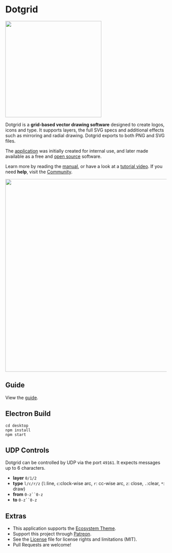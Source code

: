 # Dotgrid

<img src="https://raw.githubusercontent.com/hundredrabbits/100r.co/master/media/content/characters/dotgrid.hello.png" width="300"/>

Dotgrid is a <strong>grid-based vector drawing software</strong> designed to create logos, icons and type. It supports layers, the full SVG specs and additional effects such as mirroring and radial drawing. Dotgrid exports to both PNG and SVG files.
  
The <a href="http://github.com/hundredrabbits/Dotgrid" target="_blank" rel="noreferrer" class="external ">application</a> was initially created for internal use, and later made available as a free and <a href="https://github.com/hundredrabbits/Dotgrid" target="_blank" rel="noreferrer" class="external ">open source</a> software.

Learn more by reading the <a href="https://github.com/Hundredrabbits/Dotgrid" target="_blank" rel="noreferrer" class="external ">manual</a>, or have a look at a <a href="https://www.youtube.com/watch?v=Xt1zYHhpypk" target="_blank" rel="noreferrer" class="external ">tutorial video</a>. If you need <b>help</b>, visit the <a href="https://hundredrabbits.itch.io/dotgrid/community" target="_blank" rel="noreferrer" class="external ">Community</a>.

<img src='https://raw.githubusercontent.com/hundredrabbits/Dotgrid/master/PREVIEW.jpg' width="600"/>

## Guide

View the [guide](https://100r.co/site/dotgrid.html).

## Electron Build

```
cd desktop
npm install
npm start
```

## UDP Controls

Dotgrid can be controlled by UDP via the port `49161`. It expects messages up to 6 characters.

- **layer** `0/1/2`
- **type** `l/c/r/z` (`l`:line, `c`:clock-wise arc, `r`: cc-wise arc, `z`: close, `.`:clear, `*`: draw)
- **from** `0-z``0-z`
- **to** `0-z``0-z`

## Extras

- This application supports the [Ecosystem Theme](https://github.com/hundredrabbits/Themes).
- Support this project through [Patreon](https://patreon.com/100).
- See the [License](LICENSE.md) file for license rights and limitations (MIT).
- Pull Requests are welcome!
